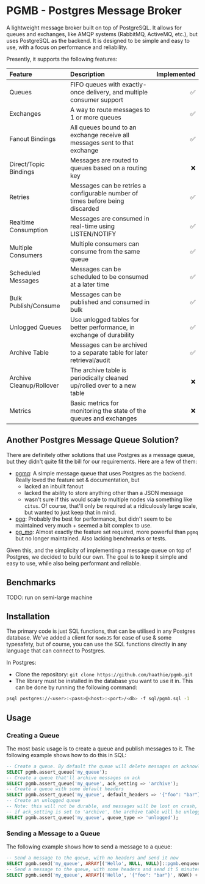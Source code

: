 # PGMB - Postgres Message Broker

A lightweight message broker built on top of PostgreSQL. It allows for queues and exchanges, like AMQP systems (RabbitMQ, ActiveMQ, etc.), but uses PostgreSQL as the backend. It is designed to be simple and easy to use, with a focus on performance and reliability.

Presently, it supports the following features:

| Feature | Description | Implemented |
| :------ | :---------- | ----------: |
| Queues | FIFO queues with exactly-once delivery, and multiple consumer support | ✅ |
| Exchanges | A way to route messages to 1 or more queues | ✅ |
| Fanout Bindings | All queues bound to an exchange receive all messages sent to that exchange | ✅ |
| Direct/Topic Bindings | Messages are routed to queues based on a routing key | ❌ |
| Retries | Messages can be retries a configurable number of times before being discarded | ✅ |
| Realtime Consumption | Messages are consumed in real-time using LISTEN/NOTIFY | ✅ |
| Multiple Consumers | Multiple consumers can consume from the same queue | ✅ |
| Scheduled Messages | Messages can be scheduled to be consumed at a later time | ✅ |
| Bulk Publish/Consume | Messages can be published and consumed in bulk | ✅ |
| Unlogged Queues | Use unlogged tables for better performance, in exchange of durability | ✅ |
| Archive Table | Messages can be archived to a separate table for later retrieval/audit | ✅ |
| Archive Cleanup/Rollover | The archive table is periodically cleaned up/rolled over to a new table | ❌ |
| Metrics | Basic metrics for monitoring the state of the queues and exchanges | ❌ |

## Another Postgres Message Queue Solution?

There are definitely other solutions that use Postgres as a message queue, but they didn't quite fit the bill for our requirements. Here are a few of them:
- [pgmq](https://github.com/pgmq/pgmq): A simple message queue that uses Postgres as the backend. Really loved the feature set & documentation, but
  - lacked an inbuilt fanout
  - lacked the ability to store anything other than a JSON message
  - wasn't sure if this would scale to multiple nodes via something like `citus`. Of course, that'll only be required at a ridiculously large scale, but wanted to just keep that in mind.
- [pgq](https://github.com/pgq/pgq): Probably the best for performance, but didn't seem to be maintained very much + seemed a bit complex to use.
- [pg_mq](https://github.com/perfectsquircle/pg_mq): Almost exactly the feature set required, more powerful than `pgmq` but no longer maintained. Also lacking benchmarks or tests.


Given this, and the simplicity of implementing a message queue on top of Postgres, we decided to build our own. The goal is to keep it simple and easy to use, while also being performant and reliable.

## Benchmarks

TODO: run on semi-large machine

## Installation

The primary code is just SQL functions, that can be utilised in any Postgres database. We've added a client for `NodeJS` for ease of use & some typesafety, but of course, you can use the SQL functions directly in any language that can connect to Postgres.

In Postgres:
- Clone the repository: `git clone https://github.com/haathie/pgmb.git`
- The library must be installed in the database you want to use it in. This can be done by running the following command:
```sh
psql postgres://<user>:<pass>@<host>:<port>/<db> -f sql/pgmb.sql -1
```

## Usage

### Creating a Queue
The most basic usage is to create a queue and publish messages to it. The following example shows how to do this in SQL:
```sql
-- Create a queue. By default the queue will delete messages on acknowledgement.
SELECT pgmb.assert_queue('my_queue');
-- Create a queue that'll archive messages on ack
SELECT pgmb.assert_queue('my_queue', ack_setting => 'archive');
-- Create a queue with some default headers
SELECT pgmb.assert_queue('my_queue', default_headers => '{"foo": "bar"}');
-- Create an unlogged queue
-- Note: this will not be durable, and messages will be lost on crash,
-- if ack_setting is set to 'archive', the archive table will be unlogged as well
SELECT pgmb.assert_queue('my_queue', queue_type => 'unlogged');
```

### Sending a Message to a Queue

The following example shows how to send a message to a queue:
```sql
-- Send a message to the queue, with no headers and send it now
SELECT pgmb.send('my_queue', ARRAY[('Hello', NULL, NULL)]::pgmb.enqueue_msg[]);
-- Send a message to the queue, with some headers and send it 5 minutes from now
SELECT pgmb.send('my_queue', ARRAY[('Hello', '{"foo": "bar"}', NOW() + interval '5 minutes')]::pgmb.enqueue_msg[]);
```